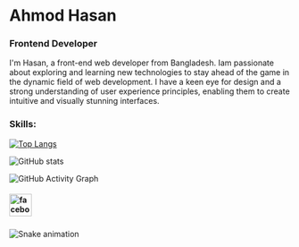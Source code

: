 # Ahmod Hasan
### Frontend Developer

I'm Hasan, a front-end web developer from Bangladesh. Iam passionate about exploring and learning new technologies to stay ahead of the game in the dynamic field of web development. I have a keen eye for design and a strong understanding of user experience principles, enabling them to create intuitive and visually stunning interfaces.

### Skills: 



[![Top Langs](https://github-readme-stats.vercel.app/api/top-langs/?username=ahmod001)](https://github.com/anuraghazra/github-readme-stats)

![GitHub stats](https://github-readme-stats.vercel.app/api?username=ahmod001&show_icons=true&count_private=true)  

![GitHub Activity Graph](https://activity-graph.herokuapp.com/graph?username=ahmod001)

#### [<img src='https://cdn.jsdelivr.net/npm/simple-icons@3.0.1/icons/facebook.svg' alt='facebook' height='40'>](https://www.facebook.com/https://www.facebook.com/ahmod507/)  
###

<img src="https://raw.githubusercontent.com/maurodesouza/maurodesouza/blob/output/snake.svg" alt="Snake animation" />

###
